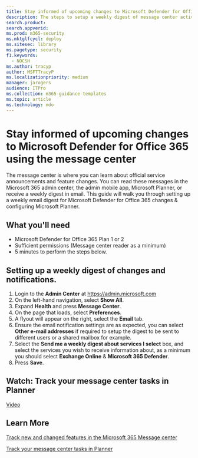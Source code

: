 ```yaml
---
title: Stay informed of upcoming changes to Microsoft Defender for Office 365 using the message center
description: The steps to setup a weekly digest of message center activity to stay informed of changes to Microsoft Defender for Office 365.
search.product: 
search.appverid: 
ms.prod: m365-security
ms.mktglfcycl: deploy
ms.sitesec: library
ms.pagetype: security
f1.keywords: 
  - NOCSH
ms.author: tracyp
author: MSFTTracyP
ms.localizationpriority: medium
manager: jarogers
audience: ITPro
ms.collection: m365-guidance-templates
ms.topic: article
ms.technology: mdo
---
```


# Stay informed of upcoming changes to Microsoft Defender for Office 365 using the message center

The message center is where you can learn about official service announcements and feature changes. You can read these messages in the Microsoft 365 admin center, the admin mobile app, Microsoft Planner, or receive a weekly digest in email. This guide will walk you through setting up a weekly email digest for Microsoft Defender for Office 365 changes & configuring Microsoft Planner.

## What you'll need

- Microsoft Defender for Office 365 Plan 1 or 2
- Sufficient permissions (Message center reader as a minimum)
- 5 minutes to perform the steps below.

## Setting up a weekly digest of changes and notifications.
1.	Login to the **Admin Center** at https://admin.microsoft.com
1.	On the left-hand navigation, select **Show All**.
1.	Expand **Health** and press **Message Center**.
1.	On the page that loads, select **Preferences**.
1.	A flyout will appear on the right, select the **Email** tab.
1.	Ensure the email notification settings are as expected, you can select **Other e-mail addresses** if required to setup the digest to be sent to different users or a shared mailbox for example.
1.	Select the **Send me a weekly digest about services I select** box, and select the services you wish to receive information about, as a minimum you should select **Exchange Online** & **Microsoft 365 Defender**.
1.	Press **Save**.

## Watch: Track your message center tasks in Planner
[Video](https://www.microsoft.com/en-us/videoplayer/embed/RE4C7Ne)

## Learn More
[Track new and changed features in the Microsoft 365 Message center](https://docs.microsoft.com/microsoft-365/admin/manage/message-center)

[Track your message center tasks in Planner](/office365/planner/track-message-center-tasks-planner)
